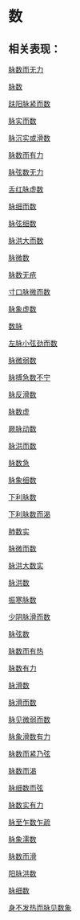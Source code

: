 # 数## 相关表现：[脉数而无力](https://zuoye.gmzyh.com/search?key=脉数而无力)[脉数](https://zuoye.gmzyh.com/search?key=脉数)[趺阳脉紧而数](https://zuoye.gmzyh.com/search?key=趺阳脉紧而数)[脉实而数](https://zuoye.gmzyh.com/search?key=脉实而数)[脉沉实或滑数](https://zuoye.gmzyh.com/search?key=脉沉实或滑数)[脉数而有力](https://zuoye.gmzyh.com/search?key=脉数而有力)[脉弦数无力](https://zuoye.gmzyh.com/search?key=脉弦数无力)[舌红脉虚数](https://zuoye.gmzyh.com/search?key=舌红脉虚数)[脉细而数](https://zuoye.gmzyh.com/search?key=脉细而数)[脉弦细数](https://zuoye.gmzyh.com/search?key=脉弦细数)[脉洪大而数](https://zuoye.gmzyh.com/search?key=脉洪大而数)[脉微数](https://zuoye.gmzyh.com/search?key=脉微数)[脉数无疮](https://zuoye.gmzyh.com/search?key=脉数无疮)[寸口脉微而数](https://zuoye.gmzyh.com/search?key=寸口脉微而数)[脉象虚数](https://zuoye.gmzyh.com/search?key=脉象虚数)[数脉](https://zuoye.gmzyh.com/search?key=数脉)[左脉小弦劲而数](https://zuoye.gmzyh.com/search?key=左脉小弦劲而数)[脉微弱数](https://zuoye.gmzyh.com/search?key=脉微弱数)[脉搏急数不宁](https://zuoye.gmzyh.com/search?key=脉搏急数不宁)[脉反滑数](https://zuoye.gmzyh.com/search?key=脉反滑数)[脉数虚](https://zuoye.gmzyh.com/search?key=脉数虚)[厥脉动数](https://zuoye.gmzyh.com/search?key=厥脉动数)[脉洪而数](https://zuoye.gmzyh.com/search?key=脉洪而数)[脉数急](https://zuoye.gmzyh.com/search?key=脉数急)[脉象细数](https://zuoye.gmzyh.com/search?key=脉象细数)[下利脉数](https://zuoye.gmzyh.com/search?key=下利脉数)[下利脉数而渴](https://zuoye.gmzyh.com/search?key=下利脉数而渴)[肺数实](https://zuoye.gmzyh.com/search?key=肺数实)[脉微而数](https://zuoye.gmzyh.com/search?key=脉微而数)[脉洪大数实](https://zuoye.gmzyh.com/search?key=脉洪大数实)[脉洪数](https://zuoye.gmzyh.com/search?key=脉洪数)[振寒脉数](https://zuoye.gmzyh.com/search?key=振寒脉数)[少阴脉滑而数](https://zuoye.gmzyh.com/search?key=少阴脉滑而数)[脉弦数](https://zuoye.gmzyh.com/search?key=脉弦数)[脉数而有热](https://zuoye.gmzyh.com/search?key=脉数而有热)[脉数有力](https://zuoye.gmzyh.com/search?key=脉数有力)[脉滑数](https://zuoye.gmzyh.com/search?key=脉滑数)[脉滑而数](https://zuoye.gmzyh.com/search?key=脉滑而数)[脉见微弱而数](https://zuoye.gmzyh.com/search?key=脉见微弱而数)[脉象滑数有力](https://zuoye.gmzyh.com/search?key=脉象滑数有力)[脉数而紧乃弦](https://zuoye.gmzyh.com/search?key=脉数而紧乃弦)[脉数而渴](https://zuoye.gmzyh.com/search?key=脉数而渴)[脉细数而弦](https://zuoye.gmzyh.com/search?key=脉细数而弦)[脉数实有力](https://zuoye.gmzyh.com/search?key=脉数实有力)[脉至乍数乍疏](https://zuoye.gmzyh.com/search?key=脉至乍数乍疏)[脉象濡数](https://zuoye.gmzyh.com/search?key=脉象濡数)[脉数而滑](https://zuoye.gmzyh.com/search?key=脉数而滑)[阳脉洪数](https://zuoye.gmzyh.com/search?key=阳脉洪数)[脉细数](https://zuoye.gmzyh.com/search?key=脉细数)[身不发热而脉见数象](https://zuoye.gmzyh.com/search?key=身不发热而脉见数象)